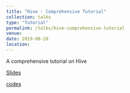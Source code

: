 ```yaml
---
title: "Hive : Comprehensive Tutorial"
collection: talks
type: "Tutorial"
permalink: /talks/hive-comprehensive-tutorial
venue: 
date: 2019-08-20
location: 
---
```


 A comprehensive tutorial on Hive

[Slides](https://www.slideshare.net/KaustuvKunal/hive-comprehensive-tutorial-233477025)

[codes](https://github.com/kaustuvkunal/Hive-Tutorial)
